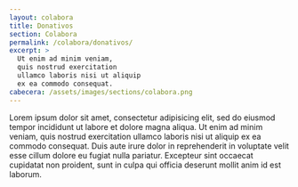 ```yaml
---
layout: colabora
title: Donativos
section: Colabora
permalink: /colabora/donativos/
excerpt: >
  Ut enim ad minim veniam,
  quis nostrud exercitation
  ullamco laboris nisi ut aliquip
  ex ea commodo consequat.
cabecera: /assets/images/sections/colabora.png
---
```


Lorem ipsum dolor sit amet, consectetur adipisicing elit, sed do eiusmod tempor incididunt ut labore et dolore magna aliqua. Ut enim ad minim veniam, quis nostrud exercitation ullamco laboris nisi ut aliquip ex ea commodo consequat. Duis aute irure dolor in reprehenderit in voluptate velit esse cillum dolore eu fugiat nulla pariatur. Excepteur sint occaecat cupidatat non proident, sunt in culpa qui officia deserunt mollit anim id est laborum.
